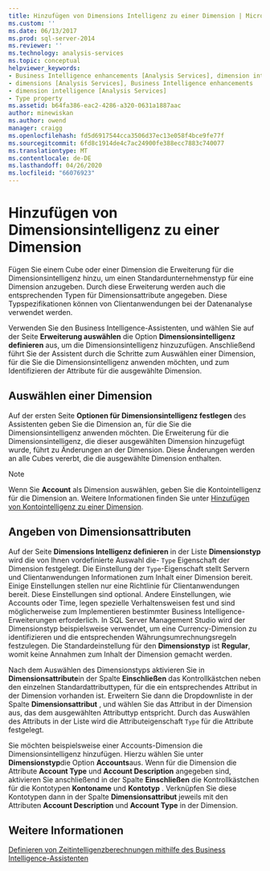 ```yaml
---
title: Hinzufügen von Dimensions Intelligenz zu einer Dimension | Microsoft-Dokumentation
ms.custom: ''
ms.date: 06/13/2017
ms.prod: sql-server-2014
ms.reviewer: ''
ms.technology: analysis-services
ms.topic: conceptual
helpviewer_keywords:
- Business Intelligence enhancements [Analysis Services], dimension intelligence
- dimensions [Analysis Services], Business Intelligence enhancements
- dimension intelligence [Analysis Services]
- Type property
ms.assetid: b64fa386-eac2-4286-a320-0631a1887aac
author: minewiskan
ms.author: owend
manager: craigg
ms.openlocfilehash: fd5d6917544cca3506d37ec13e058f4bce9fe77f
ms.sourcegitcommit: 6fd8c1914de4c7ac24900fe388ecc7883c740077
ms.translationtype: MT
ms.contentlocale: de-DE
ms.lasthandoff: 04/26/2020
ms.locfileid: "66076923"
---
```

# <a name="add-dimension-intelligence-to-a-dimension"></a>Hinzufügen von Dimensionsintelligenz zu einer Dimension
  Fügen Sie einem Cube oder einer Dimension die Erweiterung für die Dimensionsintelligenz hinzu, um einen Standardunternehmenstyp für eine Dimension anzugeben. Durch diese Erweiterung werden auch die entsprechenden Typen für Dimensionsattribute angegeben. Diese Typspezifikationen können von Clientanwendungen bei der Datenanalyse verwendet werden.  
  
 Verwenden Sie den Business Intelligence-Assistenten, und wählen Sie auf der Seite **Erweiterung auswählen** die Option **Dimensionsintelligenz definieren** aus, um die Dimensionsintelligenz hinzuzufügen. Anschließend führt Sie der Assistent durch die Schritte zum Auswählen einer Dimension, für die Sie die Dimensionsintelligenz anwenden möchten, und zum Identifizieren der Attribute für die ausgewählte Dimension.  
  
## <a name="selecting-a-dimension"></a>Auswählen einer Dimension  
 Auf der ersten Seite **Optionen für Dimensionsintelligenz festlegen** des Assistenten geben Sie die Dimension an, für die Sie die Dimensionsintelligenz anwenden möchten. Die Erweiterung für die Dimensionsintelligenz, die dieser ausgewählten Dimension hinzugefügt wurde, führt zu Änderungen an der Dimension. Diese Änderungen werden an alle Cubes vererbt, die die ausgewählte Dimension enthalten.  
  
> [!NOTE]  
>  Wenn Sie **Account** als Dimension auswählen, geben Sie die Kontointelligenz für die Dimension an. Weitere Informationen finden Sie unter [Hinzufügen von Kontointelligenz zu einer Dimension](bi-wizard-add-account-intelligence-to-a-dimension.md).  
  
## <a name="specifying-dimension-attributes"></a>Angeben von Dimensionsattributen  
 Auf der Seite **Dimensions Intelligenz definieren** in der Liste **Dimensionstyp** wird die von Ihnen vordefinierte Auswahl die- `Type` Eigenschaft der Dimension festgelegt. Die Einstellung der `Type`-Eigenschaft stellt Servern und Clientanwendungen Informationen zum Inhalt einer Dimension bereit. Einige Einstellungen stellen nur eine Richtlinie für Clientanwendungen bereit. Diese Einstellungen sind optional. Andere Einstellungen, wie Accounts oder Time, legen spezielle Verhaltensweisen fest und sind möglicherweise zum Implementieren bestimmter Business Intelligence-Erweiterungen erforderlich. In SQL Server Management Studio wird der Dimensionstyp beispielsweise verwendet, um eine Currency-Dimension zu identifizieren und die entsprechenden Währungsumrechnungsregeln festzulegen. Die Standardeinstellung für den **Dimensionstyp** ist **Regular**, womit keine Annahmen zum Inhalt der Dimension gemacht werden.  
  
 Nach dem Auswählen des Dimensionstyps aktivieren Sie in **Dimensionsattribute**in der Spalte **Einschließen** das Kontrollkästchen neben den einzelnen Standardattributtypen, für die ein entsprechendes Attribut in der Dimension vorhanden ist. Erweitern Sie dann die Dropdownliste in der Spalte **Dimensionsattribut** , und wählen Sie das Attribut in der Dimension aus, das dem ausgewählten Attributtyp entspricht. Durch das Auswählen des Attributs in der Liste wird die Attributeigenschaft `Type` für die Attribute festgelegt.  
  
 Sie möchten beispielsweise einer Accounts-Dimension die Dimensionsintelligenz hinzufügen. Hierzu wählen Sie unter **Dimensionstyp**die Option **Accounts**aus. Wenn für die Dimension die Attribute **Account Type** und **Account Description** angegeben sind, aktivieren Sie anschließend in der Spalte **Einschließen** die Kontrollkästchen für die Kontotypen **Kontoname** und **Kontotyp** . Verknüpfen Sie diese Kontotypen dann in der Spalte **Dimensionsattribut** jeweils mit den Attributen **Account Description** und **Account Type** in der Dimension.  
  
## <a name="see-also"></a>Weitere Informationen  
 [Definieren von Zeitintelligenzberechnungen mithilfe des Business Intelligence-Assistenten](define-time-intelligence-calculations-using-the-business-intelligence-wizard.md)  
  
  
